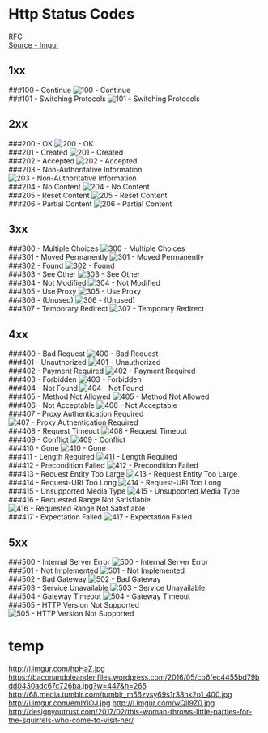 
# Http Status Codes  

[RFC](https://www.w3.org/Protocols/rfc2616/rfc2616-sec10.html)  
[Source - Imgur](http://imgur.com/r/squirrels)  

## 1xx  

###100 - Continue
![100 - Continue](http://i.imgur.com/mi9lcO6.jpg)  
###101 - Switching Protocols
![101 - Switching Protocols](http://i.imgur.com/p767VEv.jpg)  

## 2xx  

###200 - OK
![200 - OK](http://i.imgur.com/HXotKm9.jpg)  
###201 - Created
![201 - Created](http://i.imgur.com/Vz65V6c.jpg)  
###202 - Accepted
![202 - Accepted](http://i.imgur.com/r20zx51.jpg)  
###203 - Non-Authoritative Information
![203 - Non-Authoritative Information](http://iruntheinternet.com/lulzdump/images/squirrel-stealing-chips-fries-food-1372895636K.jpg?id=)  
###204 - No Content
![204 - No Content](http://i.imgur.com/pLQqGXd.jpg)  
###205 - Reset Content
![205 - Reset Content](http://i.dailymail.co.uk/i/pix/2016/05/19/10/345DFE0500000578-3598479-image-a-20_1463649140489.jpg)  
###206 - Partial Content
![206 - Partial Content](http://i.imgur.com/1YNOGZp.jpg)  

## 3xx  

###300 - Multiple Choices
![300 - Multiple Choices](http://i.imgur.com/bEitMv8.jpg)  
###301 - Moved Permanently
![301 - Moved Permanently](https://c1.staticflickr.com/8/7254/7450267292_936d31c32d_b.jpg)  
###302 - Found
![302 - Found](http://i.imgur.com/nJ2LiTN.jpg)  
###303 - See Other
![303 - See Other](http://i.imgur.com/PdLEDON.jpg)  
###304 - Not Modified
![304 - Not Modified](http://media.gettyimages.com/photos/high-angle-view-of-squirrel-stretching-at-parco-del-valentino-picture-id593456375)  
###305 - Use Proxy
![305 - Use Proxy](http://i.imgur.com/kwbuett.jpg)  
###306 - (Unused)
![306 - (Unused)](http://boboettingandassociates.com/wp-content/uploads/2017/02/animal-ruin-car.jpg)  
###307 - Temporary Redirect
![307 - Temporary Redirect](http://i.imgur.com/EqvvqNm.jpg)  

## 4xx  

###400 - Bad Request
![400 - Bad Request](http://i.imgur.com/V75nGLB.jpg)  
###401 - Unauthorized
![401 - Unauthorized](https://i.redd.it/62g16w312dpy.jpg)  
###402 - Payment Required
![402 - Payment Required](http://i.imgur.com/Z2IgKOL.jpg)  
###403 - Forbidden
![403 - Forbidden](http://i.imgur.com/eRC1nir.jpg)  
###404 - Not Found
![404 - Not Found](http://i.imgur.com/Ewp6a5U.jpg)  
###405 - Method Not Allowed
![405 - Method Not Allowed](https://s-media-cache-ak0.pinimg.com/736x/1b/df/05/1bdf05f22e6b77161674d25e7b0d62b4.jpg)  
###406 - Not Acceptable
![406 - Not Acceptable](http://i.imgur.com/QkvNs5z.jpg)  
###407 - Proxy Authentication Required
![407 - Proxy Authentication Required](http://i.imgur.com/LeRZiDR.jpg)  
###408 - Request Timeout
![408 - Request Timeout](https://floridaengineer.files.wordpress.com/2010/04/3252818873_105e82dec3.jpg)  
###409 - Conflict
![409 - Conflict](http://i.imgur.com/dVoVAod.jpg)  
###410 - Gone
![410 - Gone](http://i.imgur.com/KLOHcoz.jpg)  
###411 - Length Required
![411 - Length Required](https://s-media-cache-ak0.pinimg.com/originals/0d/fe/e8/0dfee8571d9ed5f9f998aad74530cba7.jpg)  
###412 - Precondition Failed
![412 - Precondition Failed](http://i.imgur.com/VY1T3iP.jpg)  
###413 - Request Entity Too Large
![413 - Request Entity Too Large](http://i.imgur.com/xsrqZ.jpg)  
###414 - Request-URI Too Long
![414 - Request-URI Too Long](https://www.nps.gov/liho/learn/nature/images/long-tail.jpg)  
###415 - Unsupported Media Type
![415 - Unsupported Media Type](http://i.imgur.com/mXUHnAW.jpg)  
###416 - Requested Range Not Satisfiable
![416 - Requested Range Not Satisfiable](http://i.dailymail.co.uk/i/pix/2010/05/27/article-0-09C69FED000005DC-363_634x374.jpg)  
###417 - Expectation Failed
![417 - Expectation Failed](http://i.imgur.com/T8R2iqU.jpg)  

## 5xx  

###500 - Internal Server Error
![500 - Internal Server Error](http://i.telegraph.co.uk/multimedia/archive/02042/toilet_2042894i.jpg)  
###501 - Not Implemented
![501 - Not Implemented](http://i.dailymail.co.uk/i/pix/2008/08/21/article-1047374-025A47E500000578-324_148x440.jpg)  
###502 - Bad Gateway
![502 - Bad Gateway](http://i.imgur.com/2ze2o1Z.jpg)  
###503 - Service Unavailable
![503 - Service Unavailable](http://i.imgur.com/nH8qz1K.jpg)  
###504 - Gateway Timeout
![504 - Gateway Timeout](https://s-media-cache-ak0.pinimg.com/originals/ae/07/16/ae0716be5c63609e16d4e47d3787d82a.png)  
###505 - HTTP Version Not Supported
![505 - HTTP Version Not Supported](https://i.ytimg.com/vi/IANwb_qT1gg/maxresdefault.jpg)  

# temp  
http://i.imgur.com/hpHaZ.jpg
https://baconandoleander.files.wordpress.com/2016/05/cb6fec4455bd79bdd0430adc67c726ba.jpg?w=447&h=265
http://68.media.tumblr.com/tumblr_m56zvsy69s1r38hk2o1_400.jpg
http://i.imgur.com/emlYiOJ.jpg
http://i.imgur.com/wQlI9Z0.jpg
http://designyoutrust.com/2017/02/this-woman-throws-little-parties-for-the-squirrels-who-come-to-visit-her/
